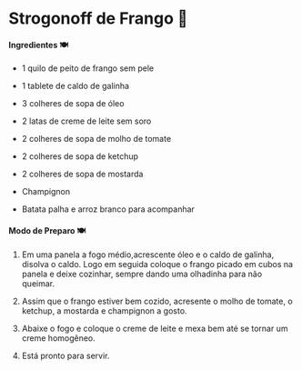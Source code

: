 # Strogonoff de Frango :chicken:

#### **Ingredientes** :plate_with_cutlery:

- 1 quilo de peito de frango sem pele

- 1 tablete de caldo de galinha
- 3 colheres de sopa de óleo

- 2 latas de creme de leite sem soro

- 2 colheres de sopa de molho de tomate

- 2 colheres de sopa de ketchup 
- 2 colheres de sopa de mostarda 

- Champignon

- Batata palha e arroz branco para acompanhar

  

#### **Modo de Preparo** :plate_with_cutlery:

1. Em uma panela a fogo médio,acrescente óleo e o caldo de galinha, disolva o caldo. Logo em seguida coloque o frango picado em cubos na panela e deixe cozinhar, sempre dando uma olhadinha para não queimar.

   

2. Assim que o frango estiver bem cozido, acresente o molho de tomate, o ketchup, a mostarda e champignon a gosto.

   

3. Abaixe o fogo e coloque o creme de leite e mexa bem até se tornar um creme homogêneo.

   

4. Está pronto para servir. 

